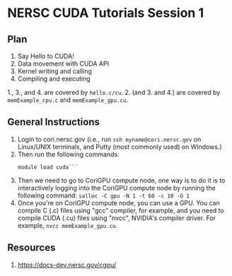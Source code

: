 # NERSC CUDA Tutorials Session 1

## Plan
1. Say Hello to CUDA!
2. Data movement with CUDA API
3. Kernel writing and calling
4. Compiling and executing

1., 3., and 4. are covered by ```hello.c/cu```.
2. (and 3. and 4.) are covered by ```memExample_cpu.c``` and ```memExample_gpu.cu```.

## General Instructions
1. Login to cori.nersc.gov (i.e., run ```ssh myname@cori.nersc.gov``` on Linux/UNIX terminals, and Putty (most commonly used) on Windows.)
2. Then run the following commands:
   ```module purge && module load esslurm
   module load cuda```
3. Then we need to go to CoriGPU compute node, one way is to do it is to interactively logging into the CoriGPU compute node by running the following command:
   ```salloc -C gpu -N 1 -t 60 -c 10 -G 1```
4. Once you're on CoriGPU compute node, you can use a GPU. You can compile C (.c) files using "gcc" compiler, for example, and you need to compile CUDA (.cu) files using "nvcc", NVIDIA's compiler driver. For example, ```nvcc memExample_gpu.cu```.

## Resources
1. https://docs-dev.nersc.gov/cgpu/
